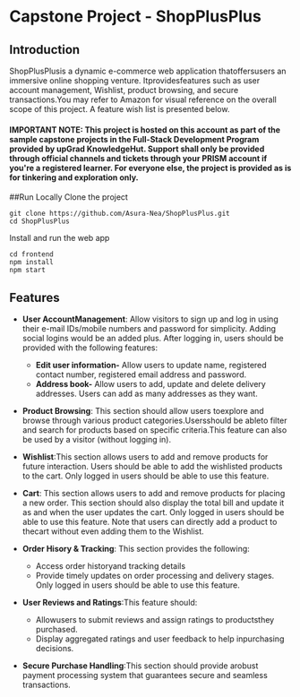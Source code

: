 # Capstone Project - ShopPlusPlus

## Introduction
ShopPlusPlusis a dynamic e-commerce web application thatoffersusers an immersive online shopping venture. Itprovidesfeatures such as user account management, Wishlist, product browsing, and secure transactions.You may refer to Amazon for visual reference on the overall scope of this project. A feature wish list is presented below.

#### IMPORTANT NOTE: This project is hosted on this account as part of the sample capstone projects in the Full-Stack Development Program provided by upGrad KnowledgeHut. Support shall only be provided through official channels and tickets through your PRISM account if you're a registered learner. For everyone else, the project is provided as is for tinkering and exploration only.

##Run Locally
 Clone the project
 ```
 git clone https://github.com/Asura-Nea/ShopPlusPlus.git
 cd ShopPlusPlus
 ```
 
 Install and run the web app
 ```
 cd frontend
 npm install
 npm start
 ```

## Features
- **User AccountManagement**: Allow visitors to sign up and log in using their e-mail IDs/mobile numbers and password for simplicity. Adding social logins would be an added plus. After logging in, users should be provided with the following features:
	- **Edit user information-** Allow users to update name, registered contact number, registered email address and password.
	- **Address book-** Allow users to add, update and delete delivery addresses. Users can add as many addresses as they want.

- **Product Browsing**: This section should allow users toexplore and browse through various product categories.Usersshould be ableto filter and search for products based on specific criteria.This feature can also be used by a visitor (without logging in).

- **Wishlist**:This section allows users to add and remove products for future interaction. Users should be able to add the wishlisted products to the cart. Only logged in users should be able to use this feature.

- **Cart**: This section allows users to add and remove products for placing a new order. This section should also display the total bill and update it as and when the user updates the cart. Only logged in users should be able to use this feature. Note that users can directly add a product to thecart without even adding them to the Wishlist.

- **Order Hisory & Tracking**: This section provides the following:
	- Access order historyand tracking details
	- Provide timely updates on order processing and delivery stages.
  Only logged in users should be able to use this feature.

- **User Reviews and Ratings**:This feature should:
	- Allowusers to submit reviews and assign ratings to productsthey purchased.
	- Display aggregated ratings and user feedback to help inpurchasing decisions.

- **Secure Purchase Handling**:This section should provide arobust payment processing system that guarantees secure and seamless transactions.
 

